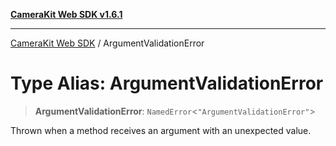 [**CameraKit Web SDK v1.6.1**](../README.md)

***

[CameraKit Web SDK](../globals.md) / ArgumentValidationError

# Type Alias: ArgumentValidationError

> **ArgumentValidationError**: `NamedError`\<`"ArgumentValidationError"`\>

Thrown when a method receives an argument with an unexpected value.
